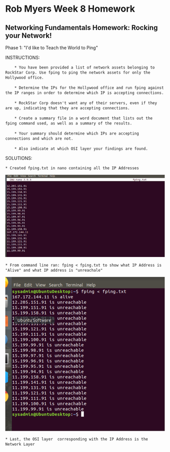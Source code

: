 # Rob Myers Week 8 Homework
## Networking Fundamentals Homework: Rocking your Network!

Phase 1: "I'd like to Teach the World to Ping"

INSTRUCTIONS: 

        * You have been provided a list of network assets belonging to RockStar Corp. Use fping to ping the network assets for only the Hollywood office.

        * Determine the IPs for the Hollywood office and run fping against the IP ranges in order to determine which IP is accepting connections.

        * RockStar Corp doesn't want any of their servers, even if they are up, indicating that they are accepting connections.

        * Create a summary file in a word document that lists out the fping command used, as well as a summary of the results.

        * Your summary should determine which IPs are accepting connections and which are not.

        * Also indicate at which OSI layer your findings are found.

SOLUTIONS: 

    * Created fping.txt in nano containing all the IP Addresses

![picture](IMAGE/fping_TXT.png)

    * From command line ran: fping < fping.txt to show what IP Address is "Alive" and what IP address is "unreachale"

![picture](IMAGE/fping_running.png)

    * Last, the OSI layer  corresponding with the IP Address is the Network Layer
